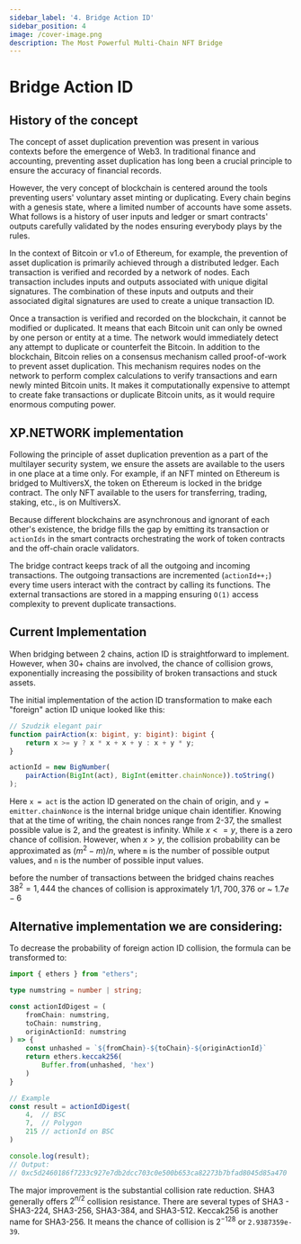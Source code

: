 ```yaml
---
sidebar_label: '4. Bridge Action ID'
sidebar_position: 4
image: /cover-image.png
description: The Most Powerful Multi-Chain NFT Bridge
---
```


# Bridge Action ID

## History of the concept

The concept of asset duplication prevention was present in various contexts before the emergence of Web3. In traditional finance and accounting, preventing asset duplication has long been a crucial principle to ensure the accuracy of financial records.

However, the very concept of blockchain is centered around the tools preventing users' voluntary asset minting or duplicating. Every chain begins with a genesis state, where a limited number of accounts have some assets. What follows is a history of user inputs and ledger or smart contracts' outputs carefully validated by the nodes ensuring everybody plays by the rules.

In the context of Bitcoin or v1.o of Ethereum, for example, the prevention of asset duplication is primarily achieved through a distributed ledger. Each transaction is verified and recorded by a network of nodes. Each transaction includes inputs and outputs associated with unique digital signatures. The combination of these inputs and outputs and their associated digital signatures are used to create a unique transaction ID.

Once a transaction is verified and recorded on the blockchain, it cannot be modified or duplicated. It means that each Bitcoin unit can only be owned by one person or entity at a time. The network would immediately detect any attempt to duplicate or counterfeit the Bitcoin.
In addition to the blockchain, Bitcoin relies on a consensus mechanism called proof-of-work to prevent asset duplication. This mechanism requires nodes on the network to perform complex calculations to verify transactions and earn newly minted Bitcoin units. It makes it computationally expensive to attempt to create fake transactions or duplicate Bitcoin units, as it would require enormous computing power.

## XP.NETWORK implementation

Following the principle of asset duplication prevention as a part of the multilayer security system, we ensure the assets are available to the users in one place at a time only. For example, if an NFT minted on Ethereum is bridged to MultiversX, the token on Ethereum is locked in the bridge contract. The only NFT available to the users for transferring, trading, staking, etc., is on MultiversX.

Because different blockchains are asynchronous and ignorant of each other's existence, the bridge fills the gap by emitting its transaction or `actionIds` in the smart contracts orchestrating the work of token contracts and the off-chain oracle validators.

The bridge contract keeps track of all the outgoing and incoming transactions. The outgoing transactions are incremented (`actionId++;`) every time users interact with the contract by calling its functions. The external transactions are stored in a mapping ensuring `O(1)` access complexity to prevent duplicate transactions.

## Current Implementation

When bridging between 2 chains, action ID is straightforward to implement. However, when 30+ chains are involved, the chance of collision grows, exponentially increasing the possibility of broken transactions and stuck assets.

The initial implementation of the action ID transformation to make each "foreign" action ID unique looked like this:

```ts
// Szudzik elegant pair
function pairAction(x: bigint, y: bigint): bigint {
    return x >= y ? x * x + x + y : x + y * y;
}

actionId = new BigNumber(
    pairAction(BigInt(act), BigInt(emitter.chainNonce)).toString()
);
```

Here `x = act` is the action ID generated on the chain of origin, and `y = emitter.chainNonce` is the internal bridge unique chain identifier. Knowing that at the time of writing, the chain nonces range from 2-37, the smallest possible value is 2, and the greatest is infinity. While $x <= y$, there is a zero chance of collision. However, when $x > y$, the collision probability can be approximated as $(m^2 - m) / n$, where `m` is the number of possible output values, and `n` is the number of possible input values.

before the number of transactions between the bridged chains reaches $38^2=1,444$ the chances of collision is approximately $1/1,700,376$ or ~$~1.7e-6$

## Alternative implementation we are considering:

To decrease the probability of foreign action ID collision, the formula can be transformed to:

```ts
import { ethers } from "ethers";

type numstring = number | string;

const actionIdDigest = (
    fromChain: numstring,
    toChain: numstring,
    originActionId: numstring
) => {
    const unhashed = `${fromChain}-${toChain}-${originActionId}`
    return ethers.keccak256(
        Buffer.from(unhashed, 'hex')
    )
}

// Example
const result = actionIdDigest(
    4,  // BSC
    7,  // Polygon
    215 // actionId on BSC
)

console.log(result);
// Output:
// 0xc5d2460186f7233c927e7db2dcc703c0e500b653ca82273b7bfad8045d85a470
```

The major improvement is the substantial collision rate reduction. SHA3 generally offers $2^{n/2}$ collision resistance. There are several types of SHA3 - SHA3-224, SHA3-256, SHA3-384, and SHA3-512. Keccak256 is another name for SHA3-256. It means the chance of collision is $2^{-128}$ or `2.9387359e-39`.